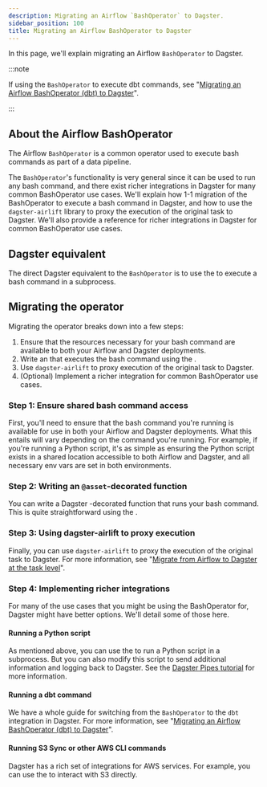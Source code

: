 ```yaml
---
description: Migrating an Airflow `BashOperator` to Dagster.
sidebar_position: 100
title: Migrating an Airflow BashOperator to Dagster
---
```


In this page, we'll explain migrating an Airflow `BashOperator` to Dagster.

:::note

If using the `BashOperator` to execute dbt commands, see "[Migrating an Airflow BashOperator (dbt) to Dagster](/migration/airflow-to-dagster/airflow-operator-migration/bash-operator-dbt)".

:::

## About the Airflow BashOperator

The Airflow `BashOperator` is a common operator used to execute bash commands as part of a data pipeline.

<CodeExample path="docs_snippets/docs_snippets/integrations/airlift/operator_migration/bash_operator_general.py" />

The `BashOperator`'s functionality is very general since it can be used to run any bash command, and there exist richer integrations in Dagster for many common BashOperator use cases. We'll explain how 1-1 migration of the BashOperator to execute a bash command in Dagster, and how to use the `dagster-airlift` library to proxy the execution of the original task to Dagster. We'll also provide a reference for richer integrations in Dagster for common BashOperator use cases.

## Dagster equivalent

The direct Dagster equivalent to the `BashOperator` is to use the <PyObject section="pipes" object="PipesSubprocessClient" module="dagster"/> to execute a bash command in a subprocess.

## Migrating the operator

Migrating the operator breaks down into a few steps:

1. Ensure that the resources necessary for your bash command are available to both your Airflow and Dagster deployments.
2. Write an <PyObject section="assets" object="asset" module="dagster"/> that executes the bash command using the <PyObject section="pipes" object="PipesSubprocessClient" module="dagster"/>.
3. Use `dagster-airlift` to proxy execution of the original task to Dagster.
4. (Optional) Implement a richer integration for common BashOperator use cases.

### Step 1: Ensure shared bash command access

First, you'll need to ensure that the bash command you're running is available for use in both your Airflow and Dagster deployments. What this entails will vary depending on the command you're running. For example, if you're running a Python script, it's as simple as ensuring the Python script exists in a shared location accessible to both Airflow and Dagster, and all necessary env vars are set in both environments.

### Step 2: Writing an `@asset`-decorated function

You can write a Dagster <PyObject section="assets" object="asset" module="dagster"/>-decorated function that runs your bash command. This is quite straightforward using the <PyObject section="pipes" object="PipesSubprocessClient" module="dagster"/>.

<CodeExample path="docs_snippets/docs_snippets/integrations/airlift/operator_migration/using_pipes_subprocess.py" />

### Step 3: Using dagster-airlift to proxy execution

Finally, you can use `dagster-airlift` to proxy the execution of the original task to Dagster. For more information, see "[Migrate from Airflow to Dagster at the task level](../task-level-migration/)".

### Step 4: Implementing richer integrations

For many of the use cases that you might be using the BashOperator for, Dagster might have better options. We'll detail some of those here.

#### Running a Python script

As mentioned above, you can use the <PyObject section="pipes" object="PipesSubprocessClient" module="dagster"/> to run a Python script in a subprocess. But you can also modify this script to send additional information and logging back to Dagster. See the [Dagster Pipes tutorial](/guides/build/external-pipelines/) for more information.

#### Running a dbt command

We have a whole guide for switching from the `BashOperator` to the `dbt` integration in Dagster. For more information, see "[Migrating an Airflow BashOperator (dbt) to Dagster](/migration/airflow-to-dagster/airflow-operator-migration/bash-operator-dbt)".

#### Running S3 Sync or other AWS CLI commands

Dagster has a rich set of integrations for AWS services. For example, you can use the <PyObject section="libraries" object="s3.S3Resource" module="dagster_aws"/> to interact with S3 directly.
